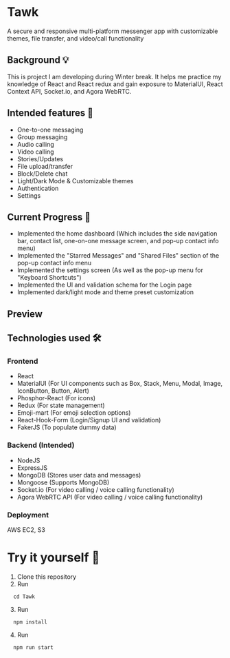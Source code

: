 # Tawk
A secure and responsive multi-platform messenger app with customizable themes, file transfer, and video/call functionality


## Background 💡
This is project I am developing during Winter break. It helps me practice my knowledge of React and React redux and gain exposure to MaterialUI, React Context API, Socket.io, and Agora WebRTC.

## Intended features 🧩
- One-to-one messaging
- Group messaging
- Audio calling
- Video calling
- Stories/Updates
- File upload/transfer
- Block/Delete chat
- Light/Dark Mode & Customizable themes
- Authentication
- Settings

## Current Progress 🏃
- Implemented the home dashboard (Which includes the side navigation bar, contact list, one-on-one message screen, and pop-up contact info menu)
- Implemented the "Starred Messages" and "Shared Files" section of the pop-up contact info menu
- Implemented the settings screen (As well as the pop-up menu for "Keyboard Shortcuts")
- Implemented the UI and validation schema for the Login page
- Implemented dark/light mode and theme preset customization

## Preview


## Technologies used 🛠️
### Frontend
- React
- MaterialUI (For UI components such as Box, Stack, Menu, Modal, Image, IconButton, Button, Alert)
- Phosphor-React (For icons)
- Redux (For state management)
- Emoji-mart (For emoji selection options)
- React-Hook-Form (Login/Signup UI and validation)
- FakerJS (To populate dummy data)
### Backend (Intended)
- NodeJS
- ExpressJS 
- MongoDB (Stores user data and messages)
- Mongoose (Supports MongoDB)
- Socket.io (For video calling / voice calling functionality)
- Agora WebRTC API (For video calling / voice calling functionality)
### Deployment
AWS EC2, S3

# Try it yourself 🧰 
1. Clone this repository
2. Run 
```
  cd Tawk
```
3. Run 
```
  npm install
```
4. Run 
```
  npm run start
```
